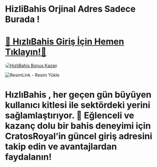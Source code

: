 # HizliBahis Orjinal Adres Sadece Burada !

# <a href="https://cutt.ly/HizliLink" title="HızlıBahis Giriş Adresi">🔗 HızlıBahis Giriş İçin Hemen Tıklayın!🔗</a>

<a href="https://cutt.ly/HizliLink" title="HızlıBahis Bonus Fırsatları">
    <img src="https://i.ibb.co/5K7Ks6w/zzzz3.gif" alt="HızlıBahis Bonus Kazan" style="max-width:100%; height:auto; border-radius:8px;">
</a>
<div class="description">

<img src="https://r.resimlink.com/n-5aE7vmB9.jpg" title="ResimLink - Resim Yükle" alt="ResimLink - Resim Yükle"></a>
 
# <p>HızlıBahis , her geçen gün büyüyen kullanıcı kitlesi ile sektördeki yerini sağlamlaştırıyor. 🌟 Eğlenceli ve kazanç dolu bir bahis deneyimi için CratosRoyal’in güncel giriş adresini takip edin ve avantajlardan faydalanın!</p>
